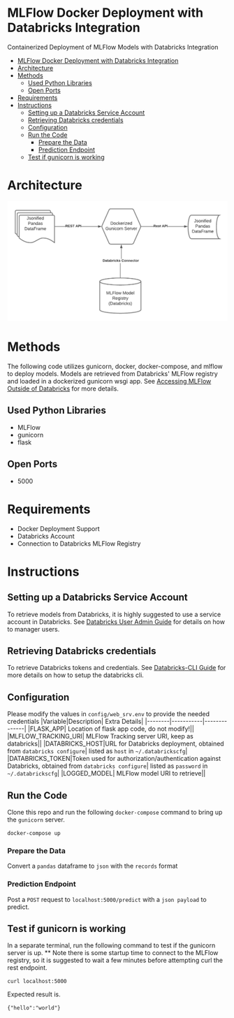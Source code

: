 # MLFlow Docker Deployment with Databricks Integration

Containerized Deployment of MLFlow Models with Databricks Integration

- [MLFlow Docker Deployment with Databricks Integration](#mlflow-docker-deployment-with-databricks-integration)
- [Architecture](#architecture)
- [Methods](#methods)
  - [Used Python Libraries](#used-python-libraries)
  - [Open Ports](#open-ports)
- [Requirements](#requirements)
- [Instructions](#instructions)
  - [Setting up a Databricks Service Account](#setting-up-a-databricks-service-account)
  - [Retrieving Databricks credentials](#retrieving-databricks-credentials)
  - [Configuration](#configuration)
  - [Run the Code](#run-the-code)
    - [Prepare the Data](#prepare-the-data)
    - [Prediction Endpoint](#prediction-endpoint)
  - [Test if gunicorn is working](#test-if-gunicorn-is-working)

# Architecture

![mlflow_architecture](https://raw.githubusercontent.com/brickmeister/mlflow_docker/main/images/MLFlow%20Docker%20Deployment.png)

# Methods

The following code utilizes gunicorn, docker, docker-compose, and mlflow to deploy models. Models are retrieved from Databricks' MLFlow registry and loaded in a dockerized gunicorn wsgi app. See [Accessing MLFlow Outside of Databricks](https://docs.databricks.com/applications/mlflow/access-hosted-tracking-server.html) for more details.

## Used Python Libraries

* MLFlow
* gunicorn
* flask

## Open Ports

* 5000

# Requirements

* Docker Deployment Support
* Databricks Account
* Connection to Databricks MLFlow Registry

# Instructions

## Setting up a Databricks Service Account

To retrieve models from Databricks, it is highly suggested to use a service account in Databricks. See [Databricks User Admin Guide](https://docs.databricks.com/administration-guide/users-groups/users.html) for details on how to manager users.

## Retrieving Databricks credentials

To retrieve Databricks tokens and credentials. See [Databricks-CLI Guide](https://docs.databricks.com/dev-tools/cli/index.html) for more details on how to setup the databricks cli.

## Configuration

Please modify the values in `config/web_srv.env` to provide the needed credentials
|Variable|Description| Extra Details|
|--------|-----------|--------------|
|FLASK_APP| Location of flask app code, do not modify!||
|MLFLOW_TRACKING_URI| MLFlow Tracking server URI, keep as databricks||
|DATABRICKS_HOST|URL for Databricks deployment, obtained from `databricks configure`| listed as `host` in `~/.databrickscfg`|
|DATABRICKS_TOKEN|Token used for authorization/authentication against Databricks, obtained from `databricks configure`| listed as `password` in `~/.databrickscfg`|
|LOGGED_MODEL| MLFlow model URI to retrieve||

## Run the Code

Clone this repo and run the following `docker-compose` command to bring up the `gunicorn` server.

```
docker-compose up
```

### Prepare the Data
Convert a `pandas` dataframe to `json` with the `records` format

### Prediction Endpoint
Post a `POST` request to `localhost:5000/predict` with a `json payload` to predict.

## Test if gunicorn is working

In a separate terminal, run the following command to test if the gunicorn server is up. ** Note there is some startup time to connect to the MLFlow registry, so it is suggested to wait a few minutes before attempting curl the rest endpoint.

```
curl localhost:5000
```

Expected result is.
```
{"hello":"world"}
```